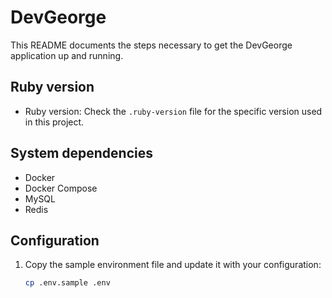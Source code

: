 # DevGeorge

This README documents the steps necessary to get the DevGeorge application up and running.

## Ruby version

- Ruby version: Check the `.ruby-version` file for the specific version used in this project.

## System dependencies

- Docker
- Docker Compose
- MySQL
- Redis

## Configuration

1. Copy the sample environment file and update it with your configuration:
   ```sh
   cp .env.sample .env
   ```

